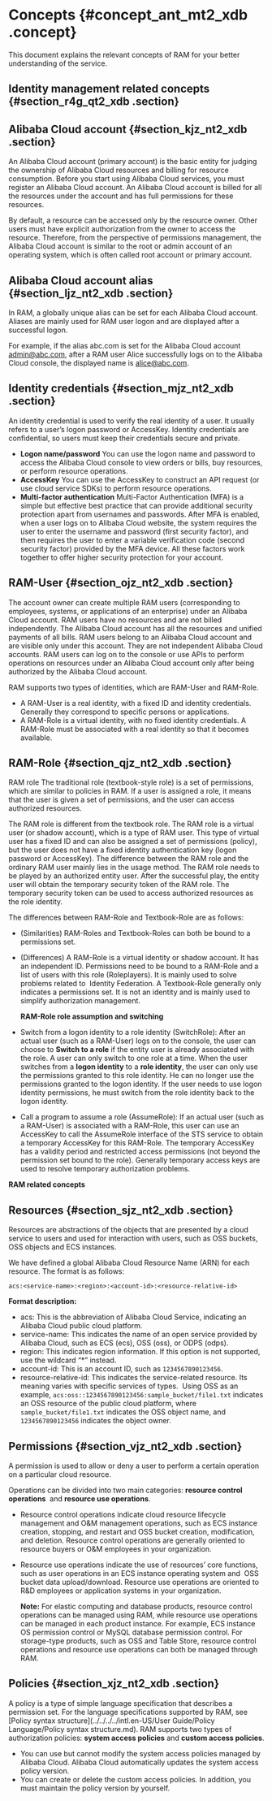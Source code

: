 # Concepts {#concept_ant_mt2_xdb .concept}

This document explains the relevant concepts of RAM for your better understanding of the service.

## Identity management related concepts {#section_r4g_qt2_xdb .section}

## Alibaba Cloud account {#section_kjz_nt2_xdb .section}

An Alibaba Cloud account \(primary account\) is the basic entity for judging the ownership of Alibaba Cloud resources and billing for resource consumption. Before you start using Alibaba Cloud services, you must register an Alibaba Cloud account. An Alibaba Cloud account is billed for all the resources under the account and has full permissions for these resources.

By default, a resource can be accessed only by the resource owner. Other users must have explicit authorization from the owner to access the resource. Therefore, from the perspective of permissions management, the Alibaba Cloud account is similar to the root or admin account of an operating system, which is often called root account or primary account.

## Alibaba Cloud account alias {#section_ljz_nt2_xdb .section}

In RAM, a globally unique alias can be set for each Alibaba Cloud account. Aliases are mainly used for RAM user logon and are displayed after a successful logon.

For example, if the alias abc.com is set for the Alibaba Cloud account admin@abc.com, after a RAM user Alice successfully logs on to the Alibaba Cloud console, the displayed name is alice@abc.com.

## Identity credentials {#section_mjz_nt2_xdb .section}

An identity credential is used to verify the real identity of a user. It usually refers to a user’s logon password or AccessKey. Identity credentials are confidential, so users must keep their credentials secure and private.

-   **Logon name/password** You can use the logon name and password to access the Alibaba Cloud console to view orders or bills, buy resources, or perform resource operations.
-   **AccessKey** You can use the AccessKey to construct an API request \(or use cloud service SDKs\) to perform resource operations.
-   **Multi-factor authentication** Multi-Factor Authentication \(MFA\) is a simple but effective best practice that can provide additional security protection apart from usernames and passwords. After MFA is enabled, when a user logs on to Alibaba Cloud website, the system requires the user to enter the username and password \(first security factor\), and then requires the user to enter a variable verification code \(second security factor\) provided by the MFA device. All these factors work together to offer higher security protection for your account.

## RAM-User {#section_ojz_nt2_xdb .section}

The account owner can create multiple RAM users \(corresponding to employees, systems, or applications of an enterprise\) under an Alibaba Cloud account. RAM users have no resources and are not billed independently. The Alibaba Cloud account has all the resources and unified payments of all bills. RAM users belong to an Alibaba Cloud account and are visible only under this account. They are not independent Alibaba Cloud accounts. RAM users can log on to the console or use APIs to perform operations on resources under an Alibaba Cloud account only after being authorized by the Alibaba Cloud account.

RAM supports two types of identities, which are RAM-User and RAM-Role.

-   A RAM-User is a real identity, with a fixed ID and identity credentials. Generally they correspond to specific persons or applications.
-   A RAM-Role is a virtual identity, with no fixed identity credentials. A RAM-Role must be associated with a real identity so that it becomes available.

## RAM-Role {#section_qjz_nt2_xdb .section}

RAM role The traditional role \(textbook-style role\) is a set of permissions, which are similar to policies in RAM. If a user is assigned a role, it means that the user is given a set of permissions, and the user can access authorized resources.

The RAM role is different from the textbook role. The RAM role is a virtual user \(or shadow account\), which is a type of RAM user. This type of virtual user has a fixed ID and can also be assigned a set of permissions \(policy\), but the user does not have a fixed identity authentication key \(logon password or AccessKey\). The difference between the RAM role and the ordinary RAM user mainly lies in the usage method. The RAM role needs to be played by an authorized entity user. After the successful play, the entity user will obtain the temporary security token of the RAM role. The temporary security token can be used to access authorized resources as the role identity.

The differences between RAM-Role and Textbook-Role are as follows:

-   \(Similarities\) RAM-Roles and Textbook-Roles can both be bound to a permissions set.
-   \(Differences\) A RAM-Role is a virtual identity or shadow account. It has an independent ID. Permissions need to be bound to a RAM-Role and a list of users with this role \(Roleplayers\). It is mainly used to solve problems related to  Identity Federation. A Textbook-Role generally only indicates a permissions set. It is not an identity and is mainly used to simplify authorization management.

    **RAM-Role role assumption and switching**

-   Switch from a logon identity to a role identity \(SwitchRole\): After an actual user \(such as a RAM-User\) logs on to the console, the user can choose to **Switch to a role** if the entity user is already associated with the role. A user can only switch to one role at a time. When the user switches from a **logon identity** to a **role identity**, the user can only use the permissions granted to this role identity. He can no longer use the permissions granted to the logon identity. If the user needs to use logon identity permissions, he must switch from the role identity back to the logon identity.
-   Call a program to assume a role \(AssumeRole\): If an actual user \(such as a RAM-User\) is associated with a RAM-Role, this user can use an AccessKey to call the AssumeRole interface of the STS service to obtain a temporary AccessKey for this RAM-Role. The temporary AccessKey has a validity period and restricted access permissions \(not beyond the permission set bound to the role\). Generally temporary access keys are used to resolve temporary authorization problems.

**RAM related concepts**

## Resources {#section_sjz_nt2_xdb .section}

Resources are abstractions of the objects that are presented by a cloud service to users and used for interaction with users, such as OSS buckets, OSS objects and ECS instances.

We have defined a global Alibaba Cloud Resource Name \(ARN\) for each resource. The format is as follows:

```
acs:<service-name>:<region>:<account-id>:<resource-relative-id>
```

**Format description:**

-   acs: This is the abbreviation of Alibaba Cloud Service, indicating an Alibaba Cloud public cloud platform.
-   service-name: This indicates the name of an open service provided by Alibaba Cloud, such as ECS \(ecs\), OSS \(oss\), or ODPS \(odps\).
-   region: This indicates region information. If this option is not supported, use the wildcard “\*” instead.
-   account-id: This is an account ID, such as `1234567890123456`.
-   resource-relative-id: This indicates the service-related resource. Its meaning varies with specific services of types.  Using OSS as an example, `acs:oss::1234567890123456:sample_bucket/file1.txt` indicates an OSS resource of the public cloud platform, where `sample_bucket/file1.txt` indicates the OSS object name, and `1234567890123456` indicates the object owner.

## Permissions {#section_vjz_nt2_xdb .section}

A permission is used to allow or deny a user to perform a certain operation on a particular cloud resource.

Operations can be divided into two main categories: **resource control operations**  and **resource use operations**.

-   Resource control operations indicate cloud resource lifecycle management and O&M management operations, such as ECS instance creation, stopping, and restart and OSS bucket creation, modification, and deletion. Resource control operations are generally oriented to resource buyers or O&M employees in your organization.
-   Resource use operations indicate the use of resources’ core functions, such as user operations in an ECS instance operating system and  OSS bucket data upload/download. Resource use operations are oriented to R&D employees or application systems in your organization.

    **Note:** For elastic computing and database products, resource control operations can be managed using RAM, while resource use operations can be managed in each product instance. For example, ECS instance OS permission control or MySQL database permission control. For storage-type products, such as OSS and Table Store, resource control operations and resource use operations can both be managed through RAM.


## Policies {#section_xjz_nt2_xdb .section}

A policy is a type of simple language specification that describes a permission set. For the language specifications supported by RAM, see [Policy syntax structure](../../../../intl.en-US/User Guide/Policy Language/Policy syntax structure.md). RAM supports two types of authorization policies: **system access policies** and **custom access policies**.

-   You can use but cannot modify the system access policies managed by Alibaba Cloud. Alibaba Cloud automatically updates the system access policy version.
-   You can create or delete the custom access policies. In addition, you must maintain the policy version by yourself.


